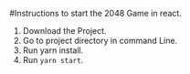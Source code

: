#Instructions to start the 2048 Game in react.

1.  Download the Project.
1.  Go to project directory in command Line.
1.  Run yarn install.
1.  Run <code>yarn start</code>.
